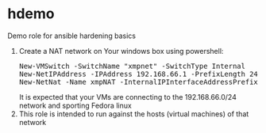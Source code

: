 # hdemo
Demo role for ansible hardening basics

1. Create a NAT network on Your windows box using powershell:
   <pre>
   New-VMSwitch -SwitchName "xmpnet" -SwitchType Internal
   New-NetIPAddress -IPAddress 192.168.66.1 -PrefixLength 24 -InterfaceAlias "vEthernet (xmpnet)"
   New-NetNat -Name xmpNAT -InternalIPInterfaceAddressPrefix 192.168.66.0/24
   </pre>
   It is expected that your VMs are connecting to the 192.168.66.0/24 network and sporting Fedora linux
2. This role is intended to run against the hosts (virtual machines) of that network
